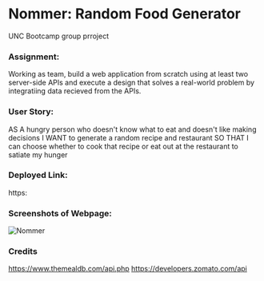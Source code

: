 # Nommer: Random Food Generator 

UNC Bootcamp group prroject

### Assignment:

Working as team, build a web application from scratch using at least two server-side APIs and execute a design that solves a real-world problem by integratiing data recieved from the APIs. 

### User Story:

AS A hungry person who doesn't know what to eat and doesn't like making decisions 
I WANT to generate a random recipe and restaurant 
SO THAT I can choose whether to cook that recipe or eat out at the restaurant to satiate my hunger

### Deployed Link:

https:

### Screenshots of Webpage: 

![Nommer](/assets/images/)

### Credits

https://www.themealdb.com/api.php
https://developers.zomato.com/api
